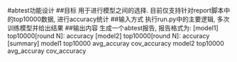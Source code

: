 #abtest功能设计
##目标
用于进行模型之间的选择. 目前仅支持针对report脚本中的top10000数据, 进行accuracy统计
##输入方式
执行run.py中的主要逻辑, 多次训练模型并给出结果
##输出内容
生成一个abtest报告, 报告格式为:
[model1]
top10000[round N]: accuracy
[model2]
top10000[round N]: accuracy
[summary]
model1 top10000 avg_accuray cov_accuracy
model2 top10000 avg_accuray cov_accuracy

